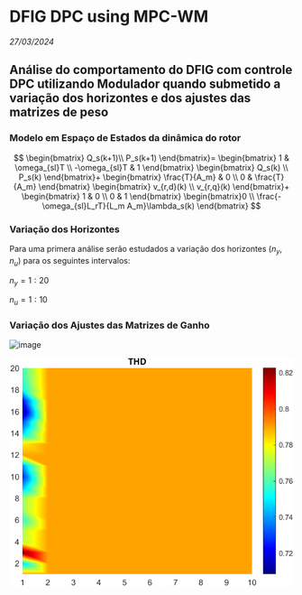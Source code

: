 # DFIG DPC using MPC-WM 

*27/03/2024*

## Análise do comportamento do DFIG com controle DPC utilizando Modulador quando submetido a variação dos horizontes e dos ajustes das matrizes de peso

### Modelo em Espaço de Estados da dinâmica do rotor

$$
\begin{bmatrix}
Q_s(k+1)\\ 
P_s(k+1)
\end{bmatrix}=
\begin{bmatrix}
1 & \omega_{sl}T \\
-\omega_{sl}T & 1 
\end{bmatrix}
\begin{bmatrix}
Q_s(k) \\
P_s(k)
\end{bmatrix}+
\begin{bmatrix}
\frac{T}{A_m} & 0 \\
0 & \frac{T}{A_m} 
\end{bmatrix}
\begin{bmatrix}
v_{r,d}(k) \\
v_{r,q}(k)
\end{bmatrix}+
\begin{bmatrix}
1 & 0 \\
0 & 1 
\end{bmatrix}
\begin{bmatrix}0 \\
\frac{-\omega_{sl}L_rT}{L_m A_m}\lambda_s(k)
\end{bmatrix}
$$

### Variação dos Horizontes

Para uma primera análise serão estudados a variação dos horizontes ($n_y, n_u$) para os seguintes intervalos:

$n_y = 1:20$

$n_u = 1:10$



### Variação dos Ajustes das Matrizes de Ganho

<img src="/img/contact.png" alt="image" width="300" height="auto">

![Imagens](https://github.com/cotabr/Mestrado/blob/299be38beff96f7d1a35d659046d43e1ab340fb7/3.%20Experimentos/DPC/Imagens/THD%20(200%20-%20VH).png)
